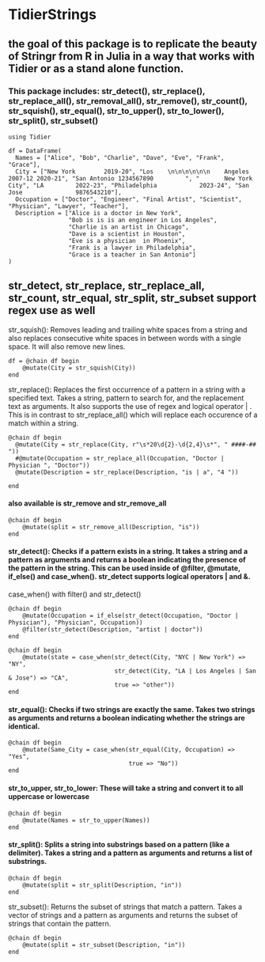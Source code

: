 # TidierStrings

## the goal of this package is to replicate the beauty of Stringr from R in Julia in a way that works with Tidier or as a stand alone function.
### This package includes:   str_detect(), str_replace(), str_replace_all(), str_removal_all(), str_remove(), str_count(), str_squish(), str_equal(), str_to_upper(), str_to_lower(), str_split(), str_subset()



```
using Tidier

df = DataFrame(
  Names = ["Alice", "Bob", "Charlie", "Dave", "Eve", "Frank", "Grace"],
  City = ["New York        2019-20", "Los    \n\n\n\n\n\n    Angeles 2007-12 2020-21", "San Antonio 1234567890         ", "       New York City", "LA         2022-23", "Philadelphia            2023-24", "San Jose               9876543210"],
  Occupation = ["Doctor", "Engineer", "Final Artist", "Scientist", "Physician", "Lawyer", "Teacher"],
  Description = ["Alice is a doctor in New York",
                 "Bob is is is an engineer in Los Angeles",
                 "Charlie is an artist in Chicago",
                 "Dave is a scientist in Houston",
                 "Eve is a physician  in Phoenix",
                 "Frank is a lawyer in Philadelphia",
                 "Grace is a teacher in San Antonio"]
)
```

## str_detect, str_replace, str_replace_all, str_count, str_equal, str_split, str_subset support regex use as well

str_squish(): Removes leading and trailing white spaces from a string and also replaces consecutive white spaces in between words with a single space. It will also remove new lines.
```
df = @chain df begin
    @mutate(City = str_squish(City))
end
```
str_replace(): Replaces the first occurrence of a pattern in a string with a specified text. Takes a string, pattern to search for, and the replacement text as arguments. It also supports the use of regex and logical operator | . This is in contrast to str_replace_all() which will replace each occurence of a match within a string.

```
@chain df begin
  @mutate(City = str_replace(City, r"\s*20\d{2}-\d{2,4}\s*", " ####-## "))
  #@mutate(Occupation = str_replace_all(Occupation, "Doctor | Physician ", "Doctor"))
  @mutate(Description = str_replace(Description, "is | a", "4 "))

end
```

#### also available is str_remove and str_remove_all
```
@chain df begin
    @mutate(split = str_remove_all(Description, "is"))
end

```
#### str_detect(): Checks if a pattern exists in a string. It takes a string and a pattern as arguments and returns a boolean indicating the presence of the pattern in the string. This can be used inside of @filter, @mutate, if_else() and case_when(). str_detect supports logical operators | and &. 
 case_when() with filter() and str_detect()
```
@chain df begin
    @mutate(Occupation = if_else(str_detect(Occupation, "Doctor | Physician"), "Physician", Occupation))
    @filter(str_detect(Description, "artist | doctor"))
end

@chain df begin
    @mutate(state = case_when(str_detect(City, "NYC | New York") => "NY", 
                              str_detect(City, "LA | Los Angeles | San & Jose") => "CA", 
                              true => "other"))
end
```

#### str_equal(): Checks if two strings are exactly the same. Takes two strings as arguments and returns a boolean indicating whether the strings are identical.
```
@chain df begin
    @mutate(Same_City = case_when(str_equal(City, Occupation) => "Yes", 
                                  true => "No"))
end
```

#### str_to_upper, str_to_lower: These will take a string and convert it to all uppercase or lowercase
```
@chain df begin
    @mutate(Names = str_to_upper(Names))
end
```

#### str_split(): Splits a string into substrings based on a pattern (like a delimiter). Takes a string and a pattern as arguments and returns a list of substrings.
```
@chain df begin
    @mutate(split = str_split(Description, "in"))
end
```


str_subset(): Returns the subset of strings that match a pattern. Takes a vector of strings and a pattern as arguments and returns the subset of strings that contain the pattern.

```
@chain df begin
    @mutate(split = str_subset(Description, "in"))
end

